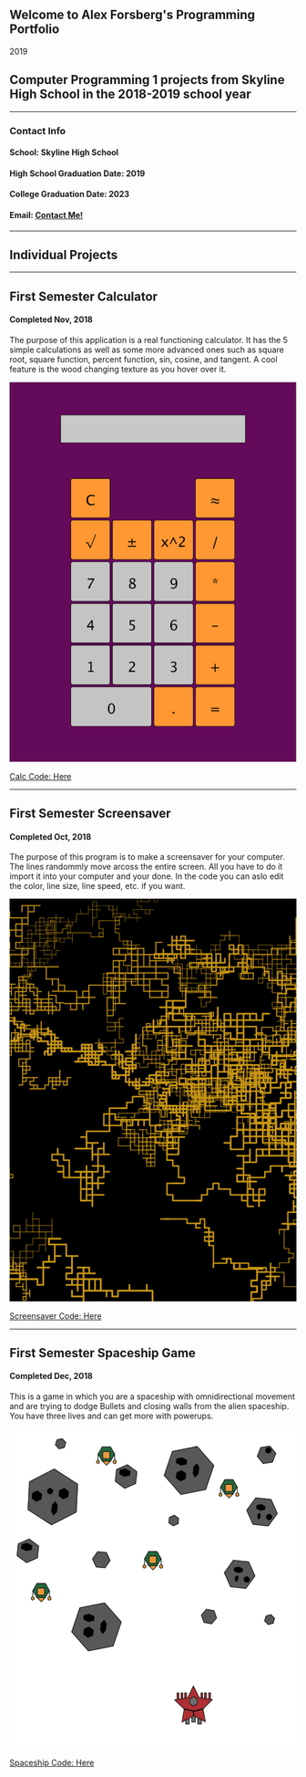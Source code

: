 ## Welcome to Alex Forsberg's Programming Portfolio
2019

## Computer Programming 1 projects from Skyline High School in the 2018-2019 school year

---

### **Contact Info**


#### School: Skyline High School

#### High School Graduation Date: 2019
#### College Graduation Date: 2023

#### Email: <a href="mailto:aforz25@comcast.net"> Contact Me! </a>

---

## Individual Projects
---

## First Semester Calculator
#### Completed Nov, 2018

The purpose of this application is a real functioning calculator. It has the 5 simple calculations as well as some more advanced ones such as square root, square function, percent function, sin, cosine, and tangent. A cool feature is the wood changing texture as you hover over it.


![Calculator](https://github.com/Fozzberg/2019ProgrammingPortfolio/blob/master/images/CalculatorPic.png?raw=true)

[Calc Code: Here](https://github.com/Fozzberg/2019ProgrammingPortfolio/tree/master/SourceCode/Calc)

---

## First Semester Screensaver
#### Completed Oct, 2018

The purpose of this program is to make a screensaver for your computer. The lines randommly move arcoss the entire screen. All you have to do it import it into your computer and your done. In the code you can aslo edit the color, line size, line speed, etc. if you want.

![Screensaver](https://github.com/Fozzberg/2019ProgrammingPortfolio/blob/master/images/ScreenSaverPic.png)

[Screensaver Code: Here](https://github.com/Fozzberg/2019ProgrammingPortfolio/tree/master/SourceCode/screen_saver)

---

## First Semester Spaceship Game
#### Completed Dec, 2018

This is a game in which you are a spaceship with omnidirectional movement and are trying to dodge Bullets and closing walls from the alien spaceship. You have three lives and can get more with powerups. 

![Spaceship Game](https://github.com/Fozzberg/2019ProgrammingPortfolio/blob/master/images/SpaceShipGame.png)

[Spaceship Code: Here](https://github.com/Fozzberg/2019ProgrammingPortfolio/tree/master/SourceCode/SpaceShooterB4)
